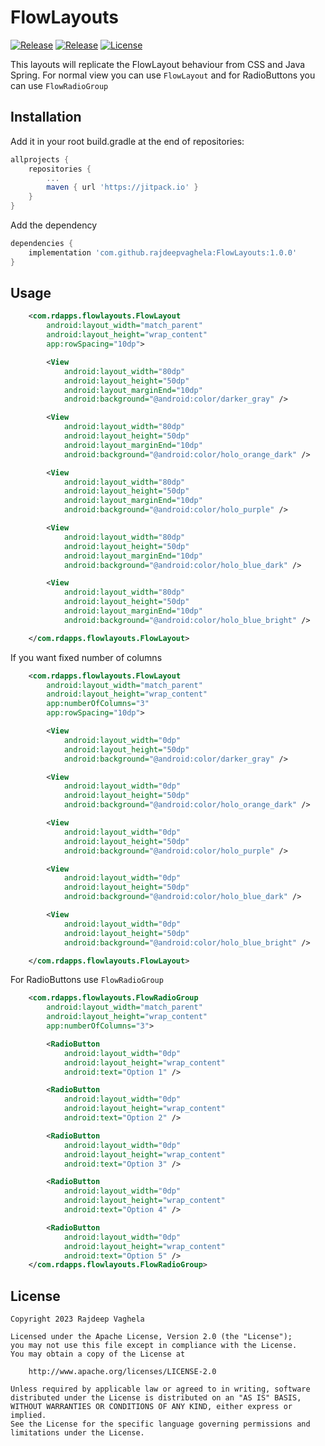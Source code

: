 # FlowLayouts
[![Release](https://jitpack.io/v/com.github.rajdeepvaghela/FlowLayouts.svg)](https://jitpack.io/#com.github.rajdeepvaghela/FlowLayouts)
[![Release](https://img.shields.io/github/v/release/rajdeepvaghela/FlowLayouts)](https://github.com/rajdeepvaghela/FlowLayouts/releases)
[![License](https://img.shields.io/badge/License-Apache%202.0-blue.svg)](https://opensource.org/licenses/Apache-2.0)

This layouts will replicate the FlowLayout behaviour from CSS and Java Spring. For normal view you can use `FlowLayout` and for RadioButtons you can use `FlowRadioGroup`

## Installation
Add it in your root build.gradle at the end of repositories:
```gradle
allprojects {
    repositories {
    	...
        maven { url 'https://jitpack.io' }
    }
} 
```
Add the dependency
```gradle
dependencies {
    implementation 'com.github.rajdeepvaghela:FlowLayouts:1.0.0'
}
```
## Usage
```xml
    <com.rdapps.flowlayouts.FlowLayout
        android:layout_width="match_parent"
        android:layout_height="wrap_content"
        app:rowSpacing="10dp">

        <View
            android:layout_width="80dp"
            android:layout_height="50dp"
            android:layout_marginEnd="10dp"
            android:background="@android:color/darker_gray" />

        <View
            android:layout_width="80dp"
            android:layout_height="50dp"
            android:layout_marginEnd="10dp"
            android:background="@android:color/holo_orange_dark" />

        <View
            android:layout_width="80dp"
            android:layout_height="50dp"
            android:layout_marginEnd="10dp"
            android:background="@android:color/holo_purple" />

        <View
            android:layout_width="80dp"
            android:layout_height="50dp"
            android:layout_marginEnd="10dp"
            android:background="@android:color/holo_blue_dark" />

        <View
            android:layout_width="80dp"
            android:layout_height="50dp"
            android:layout_marginEnd="10dp"
            android:background="@android:color/holo_blue_bright" />

    </com.rdapps.flowlayouts.FlowLayout>
```
If you want fixed number of columns
```xml
    <com.rdapps.flowlayouts.FlowLayout
        android:layout_width="match_parent"
        android:layout_height="wrap_content"
        app:numberOfColumns="3"
        app:rowSpacing="10dp">

        <View
            android:layout_width="0dp"
            android:layout_height="50dp"
            android:background="@android:color/darker_gray" />

        <View
            android:layout_width="0dp"
            android:layout_height="50dp"
            android:background="@android:color/holo_orange_dark" />

        <View
            android:layout_width="0dp"
            android:layout_height="50dp"
            android:background="@android:color/holo_purple" />

        <View
            android:layout_width="0dp"
            android:layout_height="50dp"
            android:background="@android:color/holo_blue_dark" />

        <View
            android:layout_width="0dp"
            android:layout_height="50dp"
            android:background="@android:color/holo_blue_bright" />

    </com.rdapps.flowlayouts.FlowLayout>
```
For RadioButtons use `FlowRadioGroup`
```xml
    <com.rdapps.flowlayouts.FlowRadioGroup
        android:layout_width="match_parent"
        android:layout_height="wrap_content"
        app:numberOfColumns="3">

        <RadioButton
            android:layout_width="0dp"
            android:layout_height="wrap_content"
            android:text="Option 1" />

        <RadioButton
            android:layout_width="0dp"
            android:layout_height="wrap_content"
            android:text="Option 2" />

        <RadioButton
            android:layout_width="0dp"
            android:layout_height="wrap_content"
            android:text="Option 3" />

        <RadioButton
            android:layout_width="0dp"
            android:layout_height="wrap_content"
            android:text="Option 4" />

        <RadioButton
            android:layout_width="0dp"
            android:layout_height="wrap_content"
            android:text="Option 5" />
    </com.rdapps.flowlayouts.FlowRadioGroup>
```

## License
```
Copyright 2023 Rajdeep Vaghela

Licensed under the Apache License, Version 2.0 (the "License");
you may not use this file except in compliance with the License.
You may obtain a copy of the License at

    http://www.apache.org/licenses/LICENSE-2.0

Unless required by applicable law or agreed to in writing, software
distributed under the License is distributed on an "AS IS" BASIS,
WITHOUT WARRANTIES OR CONDITIONS OF ANY KIND, either express or implied.
See the License for the specific language governing permissions and
limitations under the License.
```
